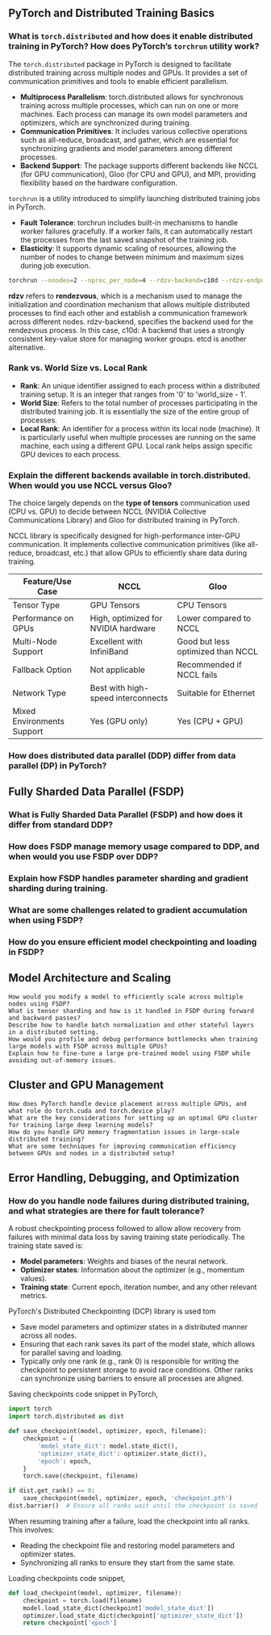 ## PyTorch and Distributed Training Basics

### What is `torch.distributed` and how does it enable distributed training in PyTorch? How does PyTorch’s `torchrun` utility work?

The `torch.distributed` package in PyTorch is designed to facilitate distributed training across multiple nodes and GPUs. It provides a set of communication primitives and tools to enable efficient parallelism.
- **Multiprocess Parallelism**: torch.distributed allows for synchronous training across multiple processes, which can run on one or more machines. Each process can manage its own model parameters and optimizers, which are synchronized during training.
- **Communication Primitives**: It includes various collective operations such as all-reduce, broadcast, and gather, which are essential for synchronizing gradients and model parameters among different processes.
- **Backend Support**: The package supports different backends like NCCL (for GPU communication), Gloo (for CPU and GPU), and MPI, providing flexibility based on the hardware configuration.

`torchrun` is a utility introduced to simplify launching distributed training jobs in PyTorch. 
- **Fault Tolerance**: torchrun includes built-in mechanisms to handle worker failures gracefully. If a worker fails, it can automatically restart the processes from the last saved snapshot of the training job.
- **Elasticity**: It supports dynamic scaling of resources, allowing the number of nodes to change between minimum and maximum sizes during job execution. 
```sh
torchrun --nnodes=2 --nproc_per_node=4 --rdzv-backend=c10d --rdzv-endpoint=<host>:<port> your_training_script.py
```
**rdzv** refers to **rendezvous**, which is a mechanism used to manage the initialization and coordination mechanism that allows multiple distributed processes to find each other and establish a communication framework across different nodes.
rdzv-backend, specifies the backend used for the rendezvous process. In this case, c10d: A backend that uses a strongly consistent key-value store for managing worker groups. etcd is another alternative.

### Rank vs. World Size vs. Local Rank

- **Rank**: An unique identifier assigned to each process within a distributed training setup. It is an integer that ranges from '0' to 'world_size - 1'.
- **World Size**: Refers to the total number of processes participating in the distributed training job. It is essentially the size of the entire group of processes.
- **Local Rank**: An identifier for a process within its local node (machine). It is particularly useful when multiple processes are running on the same machine, each using a different GPU. Local rank helps assign specific GPU devices to each process.

### Explain the different backends available in torch.distributed. When would you use NCCL versus Gloo?

The choice largely depends on the **type of tensors** communication used (CPU vs. GPU) to decide between NCCL (NVIDIA Collective Communications Library) and Gloo for distributed training in PyTorch.

NCCL library is specifically designed for high-performance inter-GPU communication. It implements collective communication primitives (like all-reduce, broadcast, etc.) that allow GPUs to efficiently share data during training.

|Feature/Use Case|NCCL|Gloo|
|---|---|---|
|Tensor Type|GPU Tensors|CPU Tensors|
|Performance on GPUs|High, optimized for NVIDIA hardware|Lower compared to NCCL|
|Multi-Node Support|Excellent with InfiniBand|Good but less optimized than NCCL|
|Fallback Option|Not applicable|Recommended if NCCL fails|
|Network Type|Best with high-speed interconnects|Suitable for Ethernet|
|Mixed Environments Support|Yes (GPU only)|Yes (CPU + GPU)|

### How does distributed data parallel (DDP) differ from data parallel (DP) in PyTorch?

## Fully Sharded Data Parallel (FSDP)

### What is Fully Sharded Data Parallel (FSDP) and how does it differ from standard DDP?
    
### How does FSDP manage memory usage compared to DDP, and when would you use FSDP over DDP?

### Explain how FSDP handles parameter sharding and gradient sharding during training.

### What are some challenges related to gradient accumulation when using FSDP?
### How do you ensure efficient model checkpointing and loading in FSDP?

## Model Architecture and Scaling

    How would you modify a model to efficiently scale across multiple nodes using FSDP?
    What is tensor sharding and how is it handled in FSDP during forward and backward passes?
    Describe how to handle batch normalization and other stateful layers in a distributed setting.
    How would you profile and debug performance bottlenecks when training large models with FSDP across multiple GPUs?
    Explain how to fine-tune a large pre-trained model using FSDP while avoiding out-of-memory issues.

## Cluster and GPU Management

    How does PyTorch handle device placement across multiple GPUs, and what role do torch.cuda and torch.device play?
    What are the key considerations for setting up an optimal GPU cluster for training large deep learning models?
    How do you handle GPU memory fragmentation issues in large-scale distributed training?
    What are some techniques for improving communication efficiency between GPUs and nodes in a distributed setup?

## Error Handling, Debugging, and Optimization

### How do you handle node failures during distributed training, and what strategies are there for fault tolerance?

A robust checkpointing process followed to allow allow recovery from failures with minimal data loss by saving training state periodically. The training state saved is:
- **Model parameters**: Weights and biases of the neural network.
- **Optimizer states**: Information about the optimizer (e.g., momentum values).
- **Training state**: Current epoch, iteration number, and any other relevant metrics.

PyTorch's Distributed Checkpointing (DCP) library is used tom
- Save model parameters and optimizer states in a distributed manner across all nodes.
- Ensuring that each rank saves its part of the model state, which allows for parallel saving and loading.
- Typically only one rank (e.g., rank 0) is responsible for writing the checkpoint to persistent storage to avoid race conditions. Other ranks can synchronize using barriers to ensure all processes are aligned.

 Saving checkpoints code snippet in PyTorch,
```python
import torch
import torch.distributed as dist

def save_checkpoint(model, optimizer, epoch, filename):
    checkpoint = {
        'model_state_dict': model.state_dict(),
        'optimizer_state_dict': optimizer.state_dict(),
        'epoch': epoch,
    }
    torch.save(checkpoint, filename)

if dist.get_rank() == 0:
    save_checkpoint(model, optimizer, epoch, 'checkpoint.pth')
dist.barrier()  # Ensure all ranks wait until the checkpoint is saved
```

When resuming training after a failure, load the checkpoint into all ranks. This involves:
- Reading the checkpoint file and restoring model parameters and optimizer states.
- Synchronizing all ranks to ensure they start from the same state.

Loading checkpoints code snippet,

```python
def load_checkpoint(model, optimizer, filename):
    checkpoint = torch.load(filename)
    model.load_state_dict(checkpoint['model_state_dict'])
    optimizer.load_state_dict(checkpoint['optimizer_state_dict'])
    return checkpoint['epoch']
```
